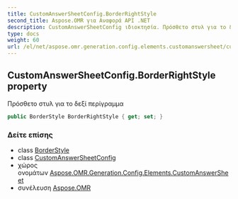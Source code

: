 ```yaml
---
title: CustomAnswerSheetConfig.BorderRightStyle
second_title: Aspose.OMR για Αναφορά API .NET
description: CustomAnswerSheetConfig ιδιοκτησία. Πρόσθετο στυλ για το δεξί περίγραμμα
type: docs
weight: 60
url: /el/net/aspose.omr.generation.config.elements.customanswersheet/customanswersheetconfig/borderrightstyle/
---
```

## CustomAnswerSheetConfig.BorderRightStyle property

Πρόσθετο στυλ για το δεξί περίγραμμα

```csharp
public BorderStyle BorderRightStyle { get; set; }
```

### Δείτε επίσης

* class [BorderStyle](../../../aspose.omr.generation.config/borderstyle/)
* class [CustomAnswerSheetConfig](../)
* χώρος ονομάτων [Aspose.OMR.Generation.Config.Elements.CustomAnswerSheet](../../customanswersheetconfig/)
* συνέλευση [Aspose.OMR](../../../)


